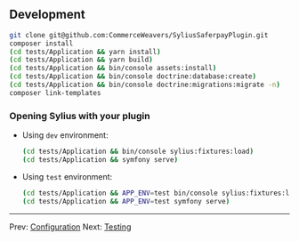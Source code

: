 ## Development

```bash
git clone git@github.com:CommerceWeavers/SyliusSaferpayPlugin.git
composer install
(cd tests/Application && yarn install)
(cd tests/Application && yarn build)
(cd tests/Application && bin/console assets:install)
(cd tests/Application && bin/console doctrine:database:create)
(cd tests/Application && bin/console doctrine:migrations:migrate -n)
composer link-templates
```

### Opening Sylius with your plugin

- Using `dev` environment:

    ```bash
    (cd tests/Application && bin/console sylius:fixtures:load)
    (cd tests/Application && symfony serve)
    ```

- Using `test` environment:

    ```bash
    (cd tests/Application && APP_ENV=test bin/console sylius:fixtures:load)
    (cd tests/Application && APP_ENV=test symfony serve)
    ```

---

Prev: [Configuration](configuration.md)
Next: [Testing](testing.md)
